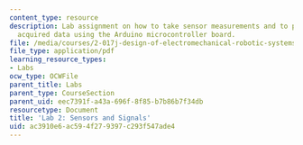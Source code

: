```yaml
---
content_type: resource
description: Lab assignment on how to take sensor measurements and to process the
  acquired data using the Arduino microcontroller board.
file: /media/courses/2-017j-design-of-electromechanical-robotic-systems-fall-2009/ac3910e6ac594f279397c293f547ade4_MIT2_017JF09_slides2.pdf
file_type: application/pdf
learning_resource_types:
- Labs
ocw_type: OCWFile
parent_title: Labs
parent_type: CourseSection
parent_uid: eec7391f-a43a-696f-8f85-b7b86b7f34db
resourcetype: Document
title: 'Lab 2: Sensors and Signals'
uid: ac3910e6-ac59-4f27-9397-c293f547ade4
---
```


